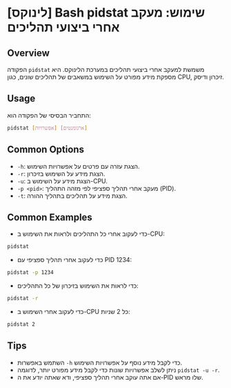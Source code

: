# [לינוקס] Bash pidstat שימוש: מעקב אחרי ביצועי תהליכים

## Overview
הפקודה `pidstat` משמשת למעקב אחרי ביצועי תהליכים במערכת הלינוקס. היא מספקת מידע מפורט על השימוש במשאבים של תהליכים שונים, כגון CPU, זיכרון ודיסק.

## Usage
התחביר הבסיסי של הפקודה הוא:
```bash
pidstat [אפשרויות] [ארגומנטים]
```

## Common Options
- `-h`: הצגת עזרה עם פרטים על אפשרויות השימוש.
- `-r`: הצגת מידע על השימוש בזיכרון.
- `-u`: הצגת מידע על השימוש ב-CPU.
- `-p <pid>`: מעקב אחרי תהליך ספציפי לפי מזהה התהליך (PID).
- `-t`: הצגת מידע על תהליכים בתהליך ההורה.

## Common Examples
- כדי לעקוב אחרי כל התהליכים ולראות את השימוש ב-CPU:
```bash
pidstat
```

- כדי לעקוב אחרי תהליך ספציפי עם PID 1234:
```bash
pidstat -p 1234
```

- כדי לראות את השימוש בזיכרון של כל התהליכים:
```bash
pidstat -r
```

- כדי לעקוב אחרי השימוש ב-CPU כל 2 שניות:
```bash
pidstat 2
```

## Tips
- השתמש באפשרות `-h` כדי לקבל מידע נוסף על אפשרויות השימוש.
- ניתן לשלב אפשרויות שונות כדי לקבל מידע מפורט יותר, לדוגמה `pidstat -u -r`.
- אם אתה עוקב אחרי תהליך ספציפי, ודא שאתה יודע את ה-PID שלו מראש.